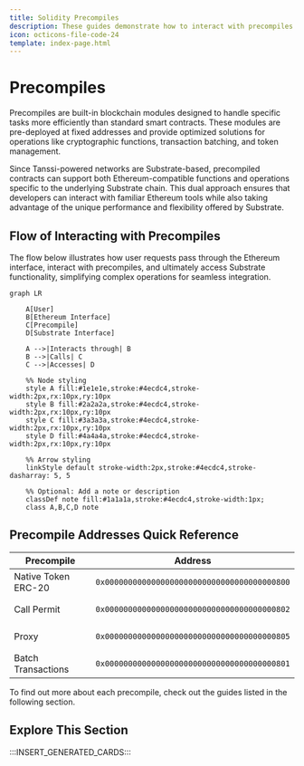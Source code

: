 ```yaml
---
title: Solidity Precompiles
description: These guides demonstrate how to interact with precompiles to access Substrate features through the familiar Ethereum API on Tanssi's EVM-compatible networks.
icon: octicons-file-code-24
template: index-page.html
---
```


# Precompiles

Precompiles are built-in blockchain modules designed to handle specific tasks more efficiently than standard smart contracts. These modules are pre-deployed at fixed addresses and provide optimized solutions for operations like cryptographic functions, transaction batching, and token management.

Since Tanssi-powered networks are Substrate-based, precompiled contracts can support both Ethereum-compatible functions and operations specific to the underlying Substrate chain. This dual approach ensures that developers can interact with familiar Ethereum tools while also taking advantage of the unique performance and flexibility offered by Substrate.

## Flow of Interacting with Precompiles

The flow below illustrates how user requests pass through the Ethereum interface, interact with precompiles, and ultimately access Substrate functionality, simplifying complex operations for seamless integration.

```mermaid
graph LR
    
    A[User]
    B[Ethereum Interface]
    C[Precompile]
    D[Substrate Interface]

    A -->|Interacts through| B
    B -->|Calls| C
    C -->|Accesses| D

    %% Node styling
    style A fill:#1e1e1e,stroke:#4ecdc4,stroke-width:2px,rx:10px,ry:10px
    style B fill:#2a2a2a,stroke:#4ecdc4,stroke-width:2px,rx:10px,ry:10px
    style C fill:#3a3a3a,stroke:#4ecdc4,stroke-width:2px,rx:10px,ry:10px
    style D fill:#4a4a4a,stroke:#4ecdc4,stroke-width:2px,rx:10px,ry:10px

    %% Arrow styling
    linkStyle default stroke-width:2px,stroke:#4ecdc4,stroke-dasharray: 5, 5

    %% Optional: Add a note or description
    classDef note fill:#1a1a1a,stroke:#4ecdc4,stroke-width:1px;
    class A,B,C,D note
```

## Precompile Addresses Quick Reference

| Precompile          | Address                                                      |
|---------------------|--------------------------------------------------------------|
| Native Token ERC-20 | <pre>```0x0000000000000000000000000000000000000800```</pre>  |
| Call Permit         | <pre>```0x0000000000000000000000000000000000000802```</pre>  |
| Proxy               | <pre>```0x0000000000000000000000000000000000000805```</pre>  |
| Batch Transactions  | <pre>```0x0000000000000000000000000000000000000801```</pre>  |

To find out more about each precompile, check out the guides listed in the following section.

## Explore This Section

:::INSERT_GENERATED_CARDS:::
